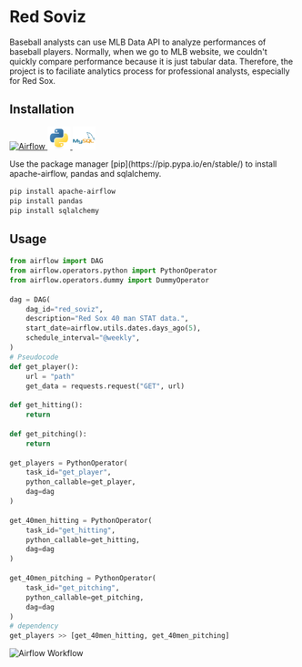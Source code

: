 # Red Soviz

Baseball analysts can use MLB Data API to analyze performances of baseball players. Normally, when we go to MLB website, we couldn't quickly compare performance because it is just tabular data. Therefore, the project is to faciliate analytics process for professional analysts, especially for Red Sox. 

## Installation
<!-- <h3 align="left">Languages and Tools</h3> -->
<p align="left"> 
  <a href="https://airflow.apache.org/" target="_blank">
    <img src="https://airflow.apache.org/docs/apache-airflow/stable/_images/pin_large.png" alt="Airflow" width="40" height="40"/>
  </a>
  <a href="https://www.python.org" target="_blank"> 
    <img src="https://raw.githubusercontent.com/devicons/devicon/master/icons/python/python-original.svg" alt="python" width="40" height="40"/> 
  </a>
  <a href="https://www.mysql.com/" target="_blank"> 
    <img src="https://raw.githubusercontent.com/devicons/devicon/master/icons/mysql/mysql-original-wordmark.svg" alt="mysql" width="40" height="40"/> 
  </a> 
</p>
Use the package manager [pip](https://pip.pypa.io/en/stable/) to install apache-airflow, pandas and sqlalchemy.

```bash
pip install apache-airflow
pip install pandas
pip install sqlalchemy
```
## Usage

```python
from airflow import DAG
from airflow.operators.python import PythonOperator
from airflow.operators.dummy import DummyOperator

dag = DAG(
    dag_id="red_soviz",
    description="Red Sox 40 man STAT data.",
    start_date=airflow.utils.dates.days_ago(5),
    schedule_interval="@weekly",
)
# Pseudocode
def get_player():
    url = "path"
    get_data = requests.request("GET", url)

def get_hitting():
    return

def get_pitching():
    return

get_players = PythonOperator(
    task_id="get_player",
    python_callable=get_player,
    dag=dag
)

get_40men_hitting = PythonOperator(
    task_id="get_hitting",
    python_callable=get_hitting,
    dag=dag
)

get_40men_pitching = PythonOperator(
    task_id="get_pitching",
    python_callable=get_pitching,
    dag=dag
)
# dependency
get_players >> [get_40men_hitting, get_40men_pitching]

```
![Airflow Workflow](https://github.com/cyliu657/Red_Soviz/blob/main/images/workflow.png "Airflow Workflow")

